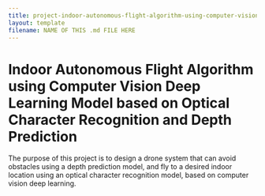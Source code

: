 ```yaml
---
title: project-indoor-autonomous-flight-algorithm-using-computer-vision-deep-learning-model-based-on-optical-character-recognition-and-depth-prediction.md
layout: template
filename: NAME OF THIS .md FILE HERE
---
```


# Indoor Autonomous Flight Algorithm using Computer Vision Deep Learning Model based on Optical Character Recognition and Depth Prediction

The purpose of this project is to design a drone system that can avoid obstacles using a depth
prediction model, and fly to a desired indoor location using an optical character recognition
model, based on computer vision deep learning.
